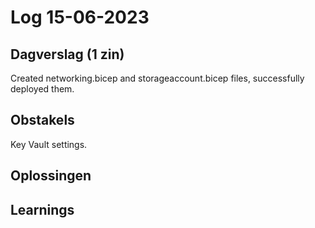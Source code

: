 # Log 15-06-2023

## Dagverslag (1 zin)
Created networking.bicep and storageaccount.bicep files, successfully deployed them.

## Obstakels
Key Vault settings.

## Oplossingen


## Learnings
